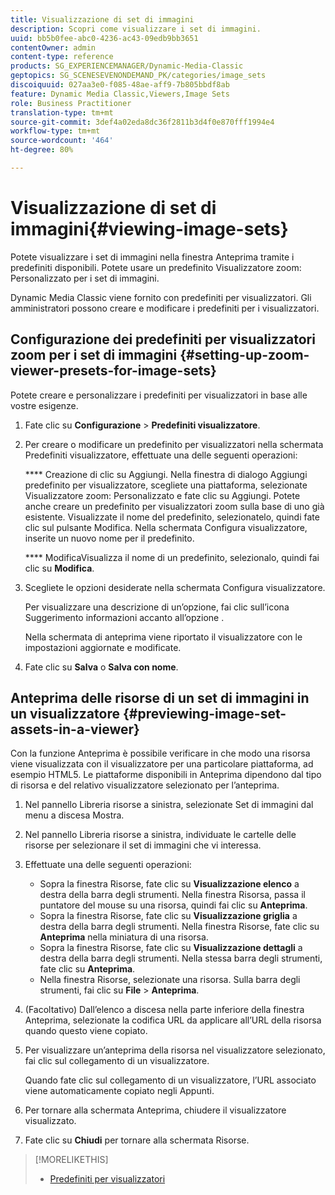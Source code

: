 ```yaml
---
title: Visualizzazione di set di immagini
description: Scopri come visualizzare i set di immagini.
uuid: bb5b0fee-abc0-4236-ac43-09edb9bb3651
contentOwner: admin
content-type: reference
products: SG_EXPERIENCEMANAGER/Dynamic-Media-Classic
geptopics: SG_SCENESEVENONDEMAND_PK/categories/image_sets
discoiquuid: 027aa3e0-f085-48ae-aff9-7b805bbdf8ab
feature: Dynamic Media Classic,Viewers,Image Sets
role: Business Practitioner
translation-type: tm+mt
source-git-commit: 3def4a02eda8dc36f2811b3d4f0e870fff1994e4
workflow-type: tm+mt
source-wordcount: '464'
ht-degree: 80%

---
```



# Visualizzazione di set di immagini{#viewing-image-sets}

Potete visualizzare i set di immagini nella finestra Anteprima tramite i predefiniti disponibili. Potete usare un predefinito Visualizzatore zoom: Personalizzato per i set di immagini.

Dynamic Media Classic viene fornito con predefiniti per visualizzatori. Gli amministratori possono creare e modificare i predefiniti per i visualizzatori.

## Configurazione dei predefiniti per visualizzatori zoom per i set di immagini {#setting-up-zoom-viewer-presets-for-image-sets}

Potete creare e personalizzare i predefiniti per visualizzatori in base alle vostre esigenze.

1. Fate clic su **Configurazione** > **Predefiniti visualizzatore**.
1. Per creare o modificare un predefinito per visualizzatori nella schermata Predefiniti visualizzatore, effettuate una delle seguenti operazioni:

   **** Creazione di clic su Aggiungi. Nella finestra di dialogo Aggiungi predefinito per visualizzatore, scegliete una piattaforma, selezionate Visualizzatore zoom: Personalizzato e fate clic su Aggiungi. Potete anche creare un predefinito per visualizzatori zoom sulla base di uno già esistente. Visualizzate il nome del predefinito, selezionatelo, quindi fate clic sul pulsante Modifica. Nella schermata Configura visualizzatore, inserite un nuovo nome per il predefinito.

   **** ModificaVisualizza il nome di un predefinito, selezionalo, quindi fai clic su  **Modifica**.

1. Scegliete le opzioni desiderate nella schermata Configura visualizzatore.

   Per visualizzare una descrizione di un’opzione, fai clic sull’icona Suggerimento informazioni accanto all’opzione .

   Nella schermata di anteprima viene riportato il visualizzatore con le impostazioni aggiornate e modificate.

1. Fate clic su **Salva** o **Salva con nome**.

## Anteprima delle risorse di un set di immagini in un visualizzatore {#previewing-image-set-assets-in-a-viewer}

Con la funzione Anteprima è possibile verificare in che modo una risorsa viene visualizzata con il visualizzatore per una particolare piattaforma, ad esempio HTML5. Le piattaforme disponibili in Anteprima dipendono dal tipo di risorsa e del relativo visualizzatore selezionato per l’anteprima.

1. Nel pannello Libreria risorse a sinistra, selezionate Set di immagini dal menu a discesa Mostra.
1. Nel pannello Libreria risorse a sinistra, individuate le cartelle delle risorse per selezionare il set di immagini che vi interessa.
1. Effettuate una delle seguenti operazioni:

   * Sopra la finestra Risorse, fate clic su **Visualizzazione elenco** a destra della barra degli strumenti. Nella finestra Risorsa, passa il puntatore del mouse su una risorsa, quindi fai clic su **Anteprima**.
   * Sopra la finestra Risorse, fate clic su **Visualizzazione griglia** a destra della barra degli strumenti. Nella finestra Risorse, fate clic su **Anteprima** nella miniatura di una risorsa.
   * Sopra la finestra Risorse, fate clic su **Visualizzazione dettagli** a destra della barra degli strumenti. Nella stessa barra degli strumenti, fate clic su **Anteprima**.
   * Nella finestra Risorse, selezionate una risorsa. Sulla barra degli strumenti, fai clic su **File** > **Anteprima**.

1. (Facoltativo) Dall’elenco a discesa nella parte inferiore della finestra Anteprima, selezionate la codifica URL da applicare all’URL della risorsa quando questo viene copiato.
1. Per visualizzare un’anteprima della risorsa nel visualizzatore selezionato, fai clic sul collegamento di un visualizzatore.

   Quando fate clic sul collegamento di un visualizzatore, l’URL associato viene automaticamente copiato negli Appunti.

1. Per tornare alla schermata Anteprima, chiudere il visualizzatore visualizzato.
1. Fate clic su **Chiudi** per tornare alla schermata Risorse.

>[!MORELIKETHIS]
>
>* [Predefiniti per visualizzatori](application-setup.md#viewer_presets)

